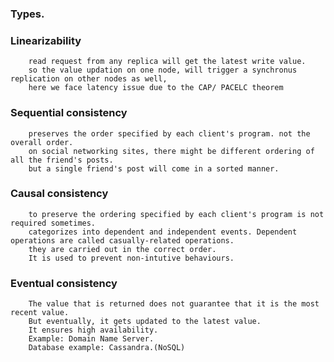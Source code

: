 ### Types. 

### Linearizability
        read request from any replica will get the latest write value.  
        so the value updation on one node, will trigger a synchronus replication on other nodes as well, 
        here we face latency issue due to the CAP/ PACELC theorem

### Sequential consistency 
        preserves the order specified by each client's program. not the overall order. 
        on social networking sites, there might be different ordering of all the friend's posts. 
        but a single friend's post will come in a sorted manner. 


### Causal consistency 
        to preserve the ordering specified by each client's program is not required sometimes.
        categorizes into dependent and independent events. Dependent operations are called casually-related operations. 
        they are carried out in the correct order. 
        It is used to prevent non-intutive behaviours. 

### Eventual consistency 
        The value that is returned does not guarantee that it is the most recent value. 
        But eventually, it gets updated to the latest value.
        It ensures high availability.
        Example: Domain Name Server. 
        Database example: Cassandra.(NoSQL)